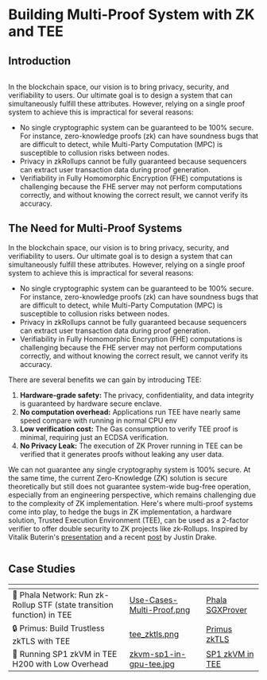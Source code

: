 # Building Multi-Proof System with ZK and TEE

## Introduction

<figure><img src="../../.gitbook/assets/Intro-Multi-Proof.png" alt=""><figcaption></figcaption></figure>

In the blockchain space, our vision is to bring privacy, security, and verifiability to users. Our ultimate goal is to design a system that can simultaneously fulfill these attributes. However, relying on a single proof system to achieve this is impractical for several reasons:

- No single cryptographic system can be guaranteed to be 100% secure. For instance, zero-knowledge proofs (zk) can have soundness bugs that are difficult to detect, while Multi-Party Computation (MPC) is susceptible to collusion risks between nodes.
- Privacy in zkRollups cannot be fully guaranteed because sequencers can extract user transaction data during proof generation.
- Verifiability in Fully Homomorphic Encryption (FHE) computations is challenging because the FHE server may not perform computations correctly, and without knowing the correct result, we cannot verify its accuracy.

## The Need for Multi-Proof Systems

In the blockchain space, our vision is to bring privacy, security, and verifiability to users. Our ultimate goal is to design a system that can simultaneously fulfill these attributes. However, relying on a single proof system to achieve this is impractical for several reasons:

* No single cryptographic system can be guaranteed to be 100% secure. For instance, zero-knowledge proofs (zk) can have soundness bugs that are difficult to detect, while Multi-Party Computation (MPC) is susceptible to collusion risks between nodes.
* Privacy in zkRollups cannot be fully guaranteed because sequencers can extract user transaction data during proof generation.
* Verifiability in Fully Homomorphic Encryption (FHE) computations is challenging because the FHE server may not perform computations correctly, and without knowing the correct result, we cannot verify its accuracy.

There are several benefits we can gain by introducing TEE:

1. **Hardware-grade safety:** The privacy, confidentiality, and data integrity is guaranteed by hardware secure enclave.
2. **No computation overhead:** Applications run TEE have nearly same speed compare with running in normal CPU env
3. **Low verification cost:** The Gas consumption to verify TEE proof is minimal, requiring just an ECDSA verification.
4. **No Privacy Leak:** The execution of ZK Prover running in TEE can be verified that it generates proofs without leaking any user data.

We can not guarantee any single cryptography system is 100% secure. At the same time, the current Zero-Knowledge (ZK) solution is secure theoretically but still does not guarantee system-wide bug-free operation, especially from an engineering perspective, which remains challenging due to the complexity of ZK implementation. Here's where multi-proof systems come into play, to hedge the bugs in ZK implementation, a hardware solution, Trusted Execution Environment (TEE), can be used as a 2-factor verifier to offer double security to ZK projects like zk-Rollups. Inspired by Vitalik Buterin's [presentation](https://hackmd.io/@vbuterin/zk\_slides\_20221010#/) and a recent [post](https://ethresear.ch/t/2fa-zk-Rollups-using-sgx/14462) by Justin Drake.

<figure><img src="../../.gitbook/assets/Why-Multi-Proof.png" alt=""><figcaption></figcaption></figure>

## Case Studies

<table data-card-size="large" data-view="cards"><thead><tr><th></th><th data-hidden data-card-cover data-type="files"></th><th data-hidden data-card-target data-type="content-ref"></th></tr></thead><tbody><tr><td><span data-gb-custom-inline data-tag="emoji" data-code="1f680">🚀</span> Phala Network: Run zk-Rollup STF (state transition function) in TEE</td><td><a href="../../.gitbook/assets/Use-Cases-Multi-Proof.png">Use-Cases-Multi-Proof.png</a></td><td><a href="https://phala.network/posts/introducing-phala-sgxprover-a-twofactor-authentication-solution-for-zkrollups">Phala SGXProver</a></td></tr><tr><td><span data-gb-custom-inline data-tag="emoji" data-code="1f512">🔒</span> Primus: Build Trustless zkTLS with TEE</td><td><a href="../../.gitbook/assets/tee_zktls.png">tee_zktls.png</a></td><td><a href="https://medium.com/@primuslabs/primus-x-phala-network-build-trustless-zktls-with-tee-332a26d48c83">Primus zkTLS</a></td></tr><tr><td><span data-gb-custom-inline data-tag="emoji" data-code="1f4be">💾</span> Running SP1 zkVM in TEE H200 with Low Overhead</td><td><a href="../../.gitbook/assets/zkvm-sp1-in-gpu-tee.jpg">zkvm-sp1-in-gpu-tee.jpg</a></td><td><a href="https://phala.network/posts/performance-benchmark-running-sp1-zkvm-in-tee-h200-with-low-overhead">SP1 zkVM in TEE</a></td></tr></tbody></table>